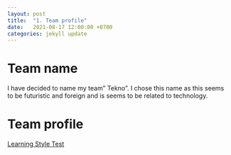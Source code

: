 ```yaml
---
layout: post
title:  "1. Team profile"
date:   2021-08-17 12:00:00 +0700
categories: jekyll update
---
```

# Team name
I have decided to name my team” Tekno”. I chose this name as this seems to be futuristic and foreign and is seems to be related to technology.

# Team profile
[Learning Style Test]()
